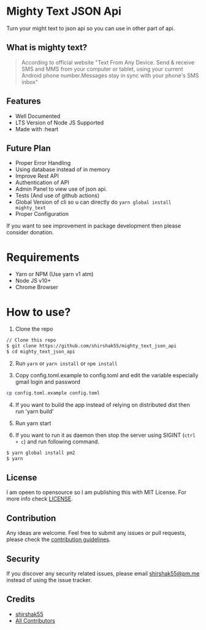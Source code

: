 # Mighty Text JSON Api

Turn your might text to json api so you can use in other part of api.

## What is mighty text?

> According to official website "Text From Any Device. Send & receive SMS and MMS from your computer or tablet, using your current Android phone number.Messages stay in sync with your phone's SMS inbox"

## Features

- Well Documented
- LTS Version of Node JS Supported
- Made with :heart

## Future Plan

- Proper Error Handling
- Using database instead of in memory
- Improve Rest API
- Authentication of API
- Admin Panel to view use of json api.
- Tests (And use of github actions)
- Global Version of cli so u can directly do `yarn global install mighty_text`
- Proper Configuration

If you want to see improvement in package development then please consider donation.

# Requirements

- Yarn or NPM (Use yarn v1 atm)
- Node JS v10+
- Chrome Browser

# How to use?

1. Clone the repo

```bash
// Clone this repo
$ git clone https://github.com/shirshak55/mighty_text_json_api
$ cd mighty_text_json_api
```

2. Run `yarn` or `yarn install` or `npm install`

3. Copy config.toml.example to config.toml and edit the variable especially gmail login and password

```bash
cp config.toml.example config.toml
```

4. If you want to build the app instead of relying on distributed dist then run 'yarn build'

5. Run yarn start

6. If you want to run it as daemon then stop the server using SIGINT (`ctrl + c`) and run following command.

```bash
$ yarn global install pm2
$ yarn
```

## License

I am opeen to opensource so I am publishing this with MIT License. For more info check [LICENSE](LICENSE.md).

## Contribution

Any ideas are welcome. Feel free to submit any issues or pull requests, please check the [contribution guidelines](CONTRIBUTING.md).

## Security

If you discover any security related issues, please email shirshak55@pm.me instead of using the issue tracker.

## Credits

- [shirshak55][link-author]
- [All Contributors][link-contributors]

[link-author]: https://github.com/shirshak55
[link-contributors]: https://github.com/shirshak55/mighty_text_json_api/graphs/contributors
